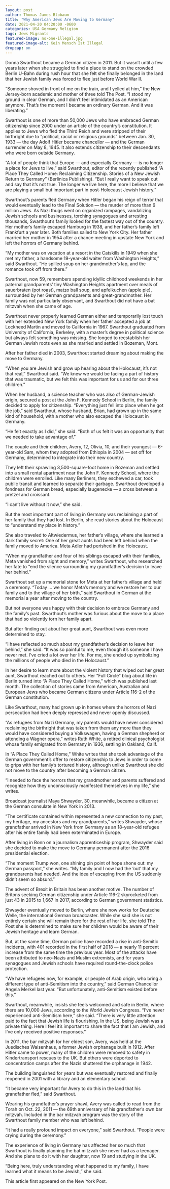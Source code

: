 ```yaml
---
layout: post
author: Thomas James Blobaum 
title: "Why American Jews Are Moving to Germany"
date: 2021-04-20 04:20:00 -0600
categories: USA Germany Religion
tags: Jews Migrants 
featured-image: no-one-illegal.jpg
featured-image-alt: Kein Mensch Ist Illegal
dropcap: on 
---
```

Donna Swarthout became a German citizen in 2011. But it wasn’t until a few years later when she struggled to find a place to stand on the crowded Berlin U-Bahn during rush hour that she felt she finally belonged in the land that her Jewish family was forced to flee just before World War II.

“Someone shoved in front of me on the train, and I yelled at him,” the New Jersey-born academic and mother of three told The Post. “I stood my ground in clear German, and I didn’t feel intimidated as an American anymore. That’s the moment I became an ordinary German. And it was liberating.”

Swarthout is one of more than 50,000 Jews who have embraced German citizenship since 2000 under an article of the country’s constitution. It applies to Jews who fled the Third Reich and were stripped of their birthright due to “political, racial or religious grounds” between Jan. 30, 1933 — the day Adolf Hitler became chancellor — and the German surrender on May 8, 1945. It also extends citizenship to their descendants who were born outside Germany.

“A lot of people think that Europe — and especially Germany — is no longer a place for Jews to live,” said Swarthout, editor of the recently published “A Place They Called Home: Reclaiming Citizenship. Stories of a New Jewish Return to Germany” (Berlinica Publishing). “But I really want to speak out and say that it’s not true. The longer we live here, the more I believe that we are playing a small but important part in post-Holocaust Jewish history.”

Swarthout’s parents fled Germany when Hitler began his reign of terror that would eventually lead to the Final Solution — the murder of more than 6 million Jews. As Nazi thugs went on organized rampages, vandalizing Jewish schools and businesses, torching synagogues and arresting thousands, Swarthout’s family looked for the fastest way out of the country. Her mother’s family escaped Hamburg in 1938, and her father’s family left Frankfurt a year later. Both families sailed to New York City. Her father married her mother in 1954 after a chance meeting in upstate New York and left the horrors of Germany behind.

“My mother was on vacation at a resort in the Catskills in 1949 when she met my father, a handsome 19-year-old waiter from Washington Heights,” said Swarthout. “He spilled soup on her grandmother’s lap, and the romance took off from there.”

Swarthout, now 59, remembers spending idyllic childhood weekends in her paternal grandparents’ tiny Washington Heights apartment over meals of sauerbraten (pot roast), matzo ball soup, and apfelkuchen (apple pie), surrounded by her German grandparents and great-grandmother. Her family was not particularly observant, and Swarthout did not have a bat mitzvah when she came of age.

Swarthout never properly learned German either and temporarily lost touch with her extended New York family when her father accepted a job at Lockheed Martin and moved to California in 1967. Swarthout graduated from University of California, Berkeley, with a master’s degree in political science but always felt something was missing. She longed to reestablish her German Jewish roots even as she married and settled in Bozeman, Mont.

After her father died in 2003, Swarthout started dreaming about making the move to Germany.

“When you are Jewish and grow up hearing about the Holocaust, it’s not that real,” Swarthout said. “We knew we would be facing a part of history that was traumatic, but we felt this was important for us and for our three children.”

When her husband, a science teacher who was also of German-Jewish origin, secured a post at the John F. Kennedy School in Berlin, the family decided to apply for citizenship. “Everything just fell into place when he got the job,” said Swarthout, whose husband, Brian, had grown up in the same kind of household, with a mother who also escaped the Holocaust in Germany.

“He felt exactly as I did,” she said. “Both of us felt it was an opportunity that we needed to take advantage of.”

The couple and their children, Avery, 12, Olivia, 10, and their youngest — 6-year-old Sam, whom they adopted from Ethiopia in 2004 — set off for Germany, determined to integrate into their new country.

They left their sprawling 3,500-square-foot home in Bozeman and settled into a small rental apartment near the John F. Kennedy School, where the children were enrolled. Like many Berliners, they eschewed a car, took public transit and learned to separate their garbage. Swarthout developed a fondness for German bread, especially laugenecke — a cross between a pretzel and croissant.

“I can’t live without it now,” she said.

But the most important part of living in Germany was reclaiming a part of her family that they had lost. In Berlin, she read stories about the Holocaust to “understand my place in history.”

She also traveled to Altwiedermus, her father’s village, where she learned a dark family secret: One of her great aunts had been left behind when the family moved to America. Meta Adler had perished in the Holocaust.

“When my grandfather and four of his siblings escaped with their families, Meta vanished from sight and memory,” writes Swarthout, who researched her fate to “end the silence surrounding my grandfather’s decision to leave her behind.”

Swarthout set up a memorial stone for Meta at her father’s village and held a ceremony. “Today … we honor Meta’s memory and we restore her to our family and to the village of her birth,” said Swarthout in German at the memorial a year after moving to the country.

But not everyone was happy with their decision to embrace Germany and the family’s past. Swarthout’s mother was furious about the move to a place that had so violently torn her family apart.

But after finding out about her great aunt, Swarthout was even more determined to stay.

“I have reflected so much about my grandfather’s decision to leave her behind,” she said. “It was so painful to me, even though it’s someone I have never met. I’ve cried a lot over her life. For me, she ended up symbolizing the millions of people who died in the Holocaust.”

In her desire to learn more about the violent history that wiped out her great aunt, Swarthout reached out to others. Her “Full Circle” blog about life in Berlin turned into “A Place They Called Home,” which was published last month. The collection of stories came from American, Australian and European Jews who became German citizens under Article 116-2 of the German constitution.

Like Swarthout, many had grown up in homes where the horrors of Nazi persecution had been deeply repressed and never openly discussed.

“As refugees from Nazi Germany, my parents would have never considered reclaiming the birthright that was taken from them any more than they would have considered buying a Volkswagen, having a German shepherd or attending a Wagner opera,” writes Ruth White, a retired clinical psychologist whose family emigrated from Germany in 1936, settling in Oakland, Calif.

In “A Place They Called Home,” White writes that she took advantage of the German government’s offer to restore citizenship to Jews in order to come to grips with her family’s tortured history, although unlike Swarthout she did not move to the country after becoming a German citizen.

“I needed to face the horrors that my grandmother and parents suffered and recognize how they unconsciously manifested themselves in my life,” she writes.

Broadcast journalist Maya Shwayder, 30, meanwhile, became a citizen at the German consulate in New York in 2013.

“The certificate contained within represented a new connection to my past, my heritage, my ancestors and my grandparents,” writes Shwayder, whose grandfather arrived in New York from Germany as an 18-year-old refugee after his entire family had been exterminated in Europe.

After living in Bonn on a journalism apprenticeship program, Shwayder said she decided to make the move to Germany permanent after the 2016 presidential election.

“The moment Trump won, one shining pin point of hope shone out: my German passport,” she writes. “My family and I now had the ‘out’ that my grandparents had needed. And the idea of escaping from the US suddenly didn’t seem so absurd.”

The advent of Brexit in Britain has been another motive. The number of Britons seeking German citizenship under Article 116-2 skyrocketed from just 43 in 2015 to 1,667 in 2017, according to German government statistics.

Shwayder eventually moved to Berlin, where she now works for Deutsche Welle, the international German broadcaster. While she said she is not entirely certain she will remain there for the rest of her life, she told The Post she is determined to make sure her children would be aware of their Jewish heritage and learn German.

But, at the same time, German police have recorded a rise in anti-Semitic incidents, with 401 recorded in the first half of 2018 — a nearly 11 percent increase from the same time the previous year. Most of the attacks have been attributed to neo-Nazis and Muslim extremists, and for years synagogues and Jewish schools have required round-the-clock police protection.

“We have refugees now, for example, or people of Arab origin, who bring a different type of anti-Semitism into the country,” said German Chancellor Angela Merkel last year. “But unfortunately, anti-Semitism existed before this.”

Swarthout, meanwhile, insists she feels welcomed and safe in Berlin, where there are 10,000 Jews, according to the World Jewish Congress. “I’ve never experienced anti-Semitism here,” she said. “There is very little attention paid to the fact that Jewish life is flourishing. In the US, being Jewish was a private thing. Here I feel it’s important to share the fact that I am Jewish, and I’ve only received positive responses.”

In 2011, the bar mitzvah for her eldest son, Avery, was held at the Juedisches Waisenhaus, a former Jewish orphanage built in 1912. After Hitler came to power, many of the children were removed to safety in Kindertransport rescues to the UK. But others were deported to concentration camps after the Nazis shuttered the orphanage in 1942.

The building languished for years but was eventually restored and finally reopened in 2001 with a library and an elementary school.

“It became very important for Avery to do this in the land that his grandfather fled,” said Swarthout.

Wearing his grandfather’s prayer shawl, Avery was called to read from the Torah on Oct. 22, 2011 — the 69th anniversary of his grandfather’s own bar mitzvah. Included in the bar mitzvah program was the story of the Swarthout family member who was left behind.

“It had a really profound impact on everyone,” said Swarthout. “People were crying during the ceremony.”

The experience of living in Germany has affected her so much that Swarthout is finally planning the bat mitzvah she never had as a teenager. And she plans to do it with her daughter, now 19 and studying in the UK.

“Being here, truly understanding what happened to my family, I have learned what it means to be Jewish,” she said.

This article first appeared on the New York Post.  

<a href="https://nypost.com/2019/01/05/why-american-jews-are-moving-to-germany/" data-iframely-url></a>

